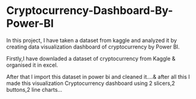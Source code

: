 # Cryptocurrency-Dashboard-By-Power-BI
In this project, I have taken a dataset from kaggle and analyzed it by creating data visualization dashboard of cryptocurrency by Power BI.

Firstly,I have downladed a dataset of cryptocurrency from Kaggle & organised it in excel.

After that I import this dataset in power bi and cleaned it....& after all this I made this visualization Cryptocurrency dashboard using 2 slicers,2 buttons,2 line charts...

